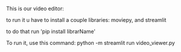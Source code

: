 This is our video editor:

to run it u have to install a couple libraries: moviepy, and streamlit

to do that run 'pip install librarName'

To run it, use this command: python -m streamlit run video_viewer.py
